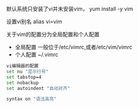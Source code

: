

默认系统只安装了vi并未安装vim，
yum install -y vim




设置vi别名
alias vi=vim


关于vim的配置分为全局配置和个人配置
- 全局配置
	一般位于/etc/vimrc,或者/etc/vim/vimrc
- 个人配置
	~/.vimrc




```bash
vi编辑器的配置
set nu "显示行号"
set tabstop=4
set nobackup 
set autoindent "自动对齐"

syntax on "语法高亮"
```